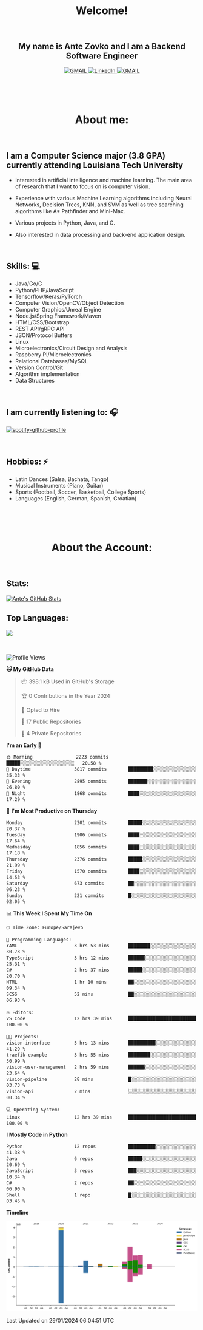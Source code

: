 
<h1 align="center"> Welcome!</h1>
<br>

<h2 align="center">My name is Ante Zovko and I am a Backend Software Engineer</h2> 

<p align= "center">
  <a href="https://mail.google.com/mail/u/0/?view=cm&fs=1&to=antezovko.az@gmail.com&tf=1">
      <img alt="GMAIL" src="https://img.shields.io/badge/Email-Contact-darkred?style=for-the-badge&logo=gmail&labelColor=grey&logoColor=white" />
    </a>
 <a href="https://www.linkedin.com/in/antezovko/">
      <img alt="LinkedIn" src="https://img.shields.io/badge/LinkedIn-Connect-Blue?style=for-the-badge&logo=LinkedIn" />
    </a>
   <a href="https://www.facebook.com/ZovkoAntee/">
      <img alt="GMAIL" src="https://img.shields.io/badge/Facebook-Add%20Friend-darkblue?style=for-the-badge&logo=Facebook&logoColor=white" />
    </a>

  </p>

<br>
<br>
<br>

<h1 align="center">About me:</h1>

<br>

## I am a Computer Science major (3.8 GPA) currently attending Louisiana Tech University
  - Interested in artificial intelligence and machine learning. The main area of research that I want to focus on is computer vision. 

  - Experience with various Machine Learning algorithms including Neural Networks, Decision Trees, KNN, and SVM as well as tree searching algorithms like A* Pathfinder and Mini-Max.

  - Various projects in Python, Java, and C.

   - Also interested in data processing and back-end application design.

<br>

## Skills: 💻
- Java/Go/C
- Python/PHP/JavaScript
- Tensorflow/Keras/PyTorch
- Computer Vision/OpenCV/Object
Detection
- Computer Graphics/Unreal Engine
- Node.js/Spring Framework/Maven 
- HTML/CSS/Bootstrap
- REST API/gRPC API 
- JSON/Protocol Buffers
- Linux 
- Microelectronics/Circuit Design
and Analysis
- Raspberry PI/Microelectronics
- Relational Databases/MySQL 
- Version Control/Git
- Algorithm implementation
- Data Structures


<br>

## I am currently listening to: 🎧
[![spotify-github-profile](https://spotify-github-profile.vercel.app/api/view?uid=u06dtc9h3le4tq61m3x12o9uh&cover_image=true&theme=default&bar_color=53b14f&bar_color_cover=false)](https://github.com/kittinan/spotify-github-profile)

<br>


## Hobbies: ⚡ 
- Latin Dances (Salsa, Bachata, Tango)
- Musical Instruments (Piano, Guitar)
- Sports (Football, Soccer, Basketball, College Sports)
- Languages (English, German, Spanish, Croatian)

<br>
<br>
<br>

<h1 align="center">About the Account:</h1>

<br>

## Stats: 
<a href="https://github.com/AnteZovko23">
  <img align="center" src="https://github-readme-stats.antezovko23.vercel.app/api?username=AnteZovko23&show_icons=true&line_height=27&count_private=true&title_color=ffffff&text_color=c9cacc&icon_color=2bbc8a&bg_color=1d1f21" alt="Ante's GitHub Stats" />
</a>


<br>

## Top Languages:
<img align="center" src="https://github-readme-stats.antezovko23.vercel.app/api/top-langs/?username=AnteZovko23&title_color=ffffff&text_color=c9cacc&icon_color=2bbc8a&bg_color=1d1f21" />






<br>
<br>
<br>


<!--START_SECTION:waka-->
![Profile Views](http://img.shields.io/badge/Profile%20Views-0-blue)

**🐱 My GitHub Data** 

> 📦 398.1 kB Used in GitHub's Storage 
 > 
> 🏆 0 Contributions in the Year 2024
 > 
> 💼 Opted to Hire
 > 
> 📜 17 Public Repositories 
 > 
> 🔑 4 Private Repositories 
 > 
**I'm an Early 🐤** 

```text
🌞 Morning                2223 commits        █████░░░░░░░░░░░░░░░░░░░░   20.58 % 
🌆 Daytime                3817 commits        █████████░░░░░░░░░░░░░░░░   35.33 % 
🌃 Evening                2895 commits        ███████░░░░░░░░░░░░░░░░░░   26.80 % 
🌙 Night                  1868 commits        ████░░░░░░░░░░░░░░░░░░░░░   17.29 % 
```
📅 **I'm Most Productive on Thursday** 

```text
Monday                   2201 commits        █████░░░░░░░░░░░░░░░░░░░░   20.37 % 
Tuesday                  1906 commits        ████░░░░░░░░░░░░░░░░░░░░░   17.64 % 
Wednesday                1856 commits        ████░░░░░░░░░░░░░░░░░░░░░   17.18 % 
Thursday                 2376 commits        █████░░░░░░░░░░░░░░░░░░░░   21.99 % 
Friday                   1570 commits        ████░░░░░░░░░░░░░░░░░░░░░   14.53 % 
Saturday                 673 commits         ██░░░░░░░░░░░░░░░░░░░░░░░   06.23 % 
Sunday                   221 commits         █░░░░░░░░░░░░░░░░░░░░░░░░   02.05 % 
```


📊 **This Week I Spent My Time On** 

```text
🕑︎ Time Zone: Europe/Sarajevo

💬 Programming Languages: 
YAML                     3 hrs 53 mins       ████████░░░░░░░░░░░░░░░░░   30.73 % 
TypeScript               3 hrs 12 mins       ██████░░░░░░░░░░░░░░░░░░░   25.31 % 
C#                       2 hrs 37 mins       █████░░░░░░░░░░░░░░░░░░░░   20.70 % 
HTML                     1 hr 10 mins        ██░░░░░░░░░░░░░░░░░░░░░░░   09.34 % 
SCSS                     52 mins             ██░░░░░░░░░░░░░░░░░░░░░░░   06.93 % 

🔥 Editors: 
VS Code                  12 hrs 39 mins      █████████████████████████   100.00 % 

🐱‍💻 Projects: 
vision-interface         5 hrs 13 mins       ██████████░░░░░░░░░░░░░░░   41.29 % 
traefik-example          3 hrs 55 mins       ████████░░░░░░░░░░░░░░░░░   30.99 % 
vision-user-management   2 hrs 59 mins       ██████░░░░░░░░░░░░░░░░░░░   23.64 % 
vision-pipeline          28 mins             █░░░░░░░░░░░░░░░░░░░░░░░░   03.73 % 
vision-api               2 mins              ░░░░░░░░░░░░░░░░░░░░░░░░░   00.34 % 

💻 Operating System: 
Linux                    12 hrs 39 mins      █████████████████████████   100.00 % 
```

**I Mostly Code in Python** 

```text
Python                   12 repos            ██████████░░░░░░░░░░░░░░░   41.38 % 
Java                     6 repos             █████░░░░░░░░░░░░░░░░░░░░   20.69 % 
JavaScript               3 repos             ███░░░░░░░░░░░░░░░░░░░░░░   10.34 % 
C#                       2 repos             ██░░░░░░░░░░░░░░░░░░░░░░░   06.90 % 
Shell                    1 repo              █░░░░░░░░░░░░░░░░░░░░░░░░   03.45 % 
```



**Timeline**

![Lines of Code chart](https://raw.githubusercontent.com/AnteZovko23/AnteZovko23/master/assets/bar_graph.png)


 Last Updated on 29/01/2024 06:04:51 UTC
<!--END_SECTION:waka-->


